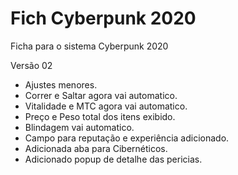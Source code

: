 # Fich Cyberpunk 2020
Ficha para o sistema Cyberpunk 2020

Versão 02
* Ajustes menores. 
* Correr e Saltar agora vai automatico. 
* Vitalidade e MTC agora vai automatico.
* Preço e Peso total dos itens exibido.
* Blindagem vai automatico. 
* Campo para reputação e experiência adicionado. 
* Adicionada aba para Cibernéticos. 
* Adicionado popup de detalhe das pericias.